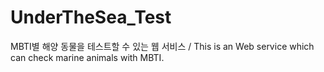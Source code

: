 # UnderTheSea_Test
MBTI별 해양 동물을 테스트할 수 있는 웹 서비스 / This is an Web service which can check marine animals with MBTI.
